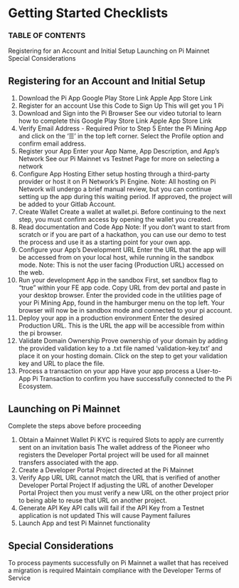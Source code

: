 # Getting Started Checklists
### TABLE OF CONTENTS
Registering for an Account and Initial Setup
Launching on Pi Mainnet
Special Considerations

## Registering for an Account and Initial Setup
1. Download the Pi App
   Google Play Store Link
   Apple App Store Link
2. Register for an account
    Use this Code to Sign Up
    This will get you 1 Pi
3. Download and Sign into the Pi Browser
    See our video tutorial to learn how to complete this
    Google Play Store Link
    Apple App Store Link
4. Verify Email Address - Required Prior to Step 5
Enter the Pi Mining App and click on the ‘☰’ in the top left corner.
Select the Profile option and confirm email address.
5. Register your App
Enter your App Name, App Description, and App’s Network
See our Pi Mainnet vs Testnet Page for more on selecting a network
6. Configure App Hosting
Either setup hosting through a third-party provider or host it on Pi Network’s Pi Engine.
Note: All hosting on Pi Network will undergo a brief manual review, but you can continue setting up the app during this waiting period. If approved, the project will be added to your Gitlab Account.
7. Create Wallet
Create a wallet at wallet.pi. Before continuing to the next step, you must confirm access by opening the wallet you created.
8. Read documentation and Code App
Note: If you don’t want to start from scratch or if you are part of a hackathon, you can use our demo to test the process and use it as a starting point for your own app.
9. Configure your App’s Development URL
Enter the URL that the app will be accessed from on your local host, while running in the sandbox mode.
Note: This is not the user facing (Production URL) accessed on the web.
10. Run your development App in the sandbox
First, set sandbox flag to “true” within your FE app code. Copy URL from dev portal and paste in your desktop browser. Enter the provided code in the utilities page of your Pi Mining App, found in the hamburger menu on the top left. Your browser will now be in sandbox mode and connected to your pi account.
11. Deploy your app in a production environment
Enter the desired Production URL. This is the URL the app will be accessible from within the pi browser.
12. Validate Domain Ownership
Prove ownership of your domain by adding the provided validation key to a .txt file named ‘validation-key.txt’ and place it on your hosting domain. Click on the step to get your validation key and URL to place the file.
13. Process a transaction on your app
Have your app process a User-to-App Pi Transaction to confirm you have successfully connected to the Pi Ecosystem.

## Launching on Pi Mainnet
Complete the steps above before proceeding
1. Obtain a Mainnet Wallet
Pi KYC is required
Slots to apply are currently sent on an invitation basis
The wallet address of the Pioneer who registers the Developer Portal project will be used for all mainnet transfers associated with the app.
2. Create a Developer Portal Project directed at the Pi Mainnet
3. Verify App URL
URL cannot match the URL that is verified of another Developer Portal Project
If adjusting the URL of another Developer Portal Project then you must verify a new URL on the other project prior to being able to reuse that URL on another project.
4. Generate API Key
API calls will fail if the API Key from a Testnet application is not updated
This will cause Payment failures
5. Launch App and test Pi Mainnet functionality

## Special Considerations
To process payments successfully on Pi Mainnet a wallet that has received a migration is required
Maintain compliance with the Developer Terms of Service